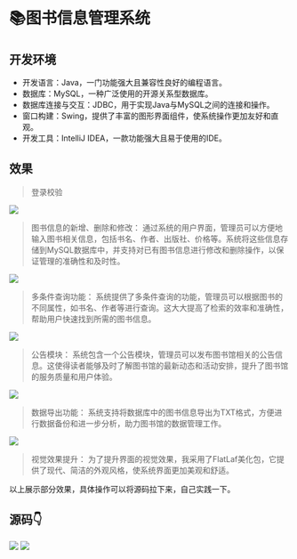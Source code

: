 # 📚图书信息管理系统


<MyGlobalComponent />

## 开发环境

- 开发语言：Java，一门功能强大且兼容性良好的编程语言。
- 数据库：MySQL，一种广泛使用的开源关系型数据库。
- 数据库连接与交互：JDBC，用于实现Java与MySQL之间的连接和操作。
- 窗口构建：Swing，提供了丰富的图形界面组件，使系统操作更加友好和直观。
- 开发工具：IntelliJ IDEA，一款功能强大且易于使用的IDE。

## 效果
> 登录校验

![](http://cdn.qiniu.liyansheng.top/img/1275d35c0bd24febaae6eb4c3e1f0f08.png)
> 图书信息的新增、删除和修改： 通过系统的用户界面，管理员可以方便地输入图书相关信息，包括书名、作者、出版社、价格等。系统将这些信息存储到MySQL数据库中，并支持对已有图书信息进行修改和删除操作，以保证管理的准确性和及时性。

![](http://cdn.qiniu.liyansheng.top/img/6df2a9a18a9842d58fb1ea9a9725a1b5.png)

> 多条件查询功能： 系统提供了多条件查询的功能，管理员可以根据图书的不同属性，如书名、作者等进行查询。这大大提高了检索的效率和准确性，帮助用户快速找到所需的图书信息。

![](http://cdn.qiniu.liyansheng.top/img/2aa4261d5cbc4dd9adf3cb884ffe7468.png)

> 公告模块： 系统包含一个公告模块，管理员可以发布图书馆相关的公告信息。这使得读者能够及时了解图书馆的最新动态和活动安排，提升了图书馆的服务质量和用户体验。

![](http://cdn.qiniu.liyansheng.top/img/871e66d1a0cf47498061ff8b11aa7d8a.png)

> 数据导出功能： 系统支持将数据库中的图书信息导出为TXT格式，方便进行数据备份和进一步分析，助力图书馆的数据管理工作。

![](http://cdn.qiniu.liyansheng.top/img/70fe5f5bf24a469aba8777e784d80e20.png)

> 视觉效果提升： 为了提升界面的视觉效果，我采用了FlatLaf美化包，它提供了现代、简洁的外观风格，使系统界面更加美观和舒适。

以上展示部分效果，具体操作可以将源码拉下来，自己实践一下。

## 源码👇
![](http://cdn.qiniu.liyansheng.top/img/2993badf87150e4734bcdff74fe29588.png)
![](http://cdn.qiniu.liyansheng.top/img/20240526171517.png)
